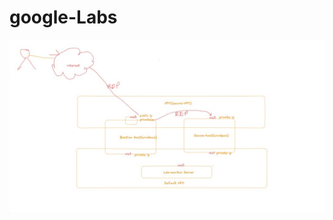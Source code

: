 # google-Labs

![Image Alt](https://github.com/anudishu/google-Labs/blob/master/Screenshot%202025-01-27%20115138.jpg?raw=true)

